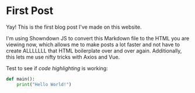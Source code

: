 # First Post
Yay! This is the first blog post I've made on this website.

I'm using Showndown JS to convert this Markdown file to the HTML you are viewing now, which allows me to make posts a lot faster and not have to create ALLLLLLL that HTML boilerplate over and over again.
Additionally, this lets me use nifty tricks with Axios and Vue.

Test to see if *code highlighting* is working:

```python
def main():
	print("Hello World!")
```
